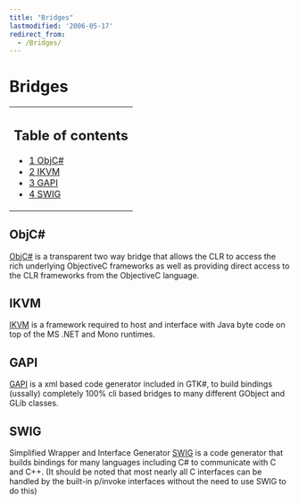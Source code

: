 ```yaml
---
title: "Bridges"
lastmodified: '2006-05-17'
redirect_from:
  - /Bridges/
---
```


Bridges
=======

<table>
<col width="100%" />
<tbody>
<tr class="odd">
<td align="left"><h2>Table of contents</h2>
<ul>
<li><a href="#objc">1 ObjC#</a></li>
<li><a href="#ikvm">2 IKVM</a></li>
<li><a href="#gapi">3 GAPI</a></li>
<li><a href="#swig">4 SWIG</a></li>
</ul></td>
</tr>
</tbody>
</table>

ObjC#
-----

[ObjC#](/ObjCSharp "ObjCSharp") is a transparent two way bridge that allows the CLR to access the rich underlying ObjectiveC frameworks as well as providing direct access to the CLR frameworks from the ObjectiveC language.

IKVM
----

[IKVM](/IKVM "IKVM") is a framework required to host and interface with Java byte code on top of the MS .NET and Mono runtimes.

GAPI
----

[GAPI](/GAPI "GAPI") is a xml based code generator included in GTK#, to build bindings (ussally) completely 100% cli based bridges to many different GObject and GLib classes.

SWIG
----

Simplified Wrapper and Interface Generator [SWIG](http://www.swig.org) is a code generator that builds bindings for many languages including C# to communicate with C and C++. (It should be noted that most nearly all C interfaces can be handled by the built-in p/invoke interfaces without the need to use SWIG to do this)

